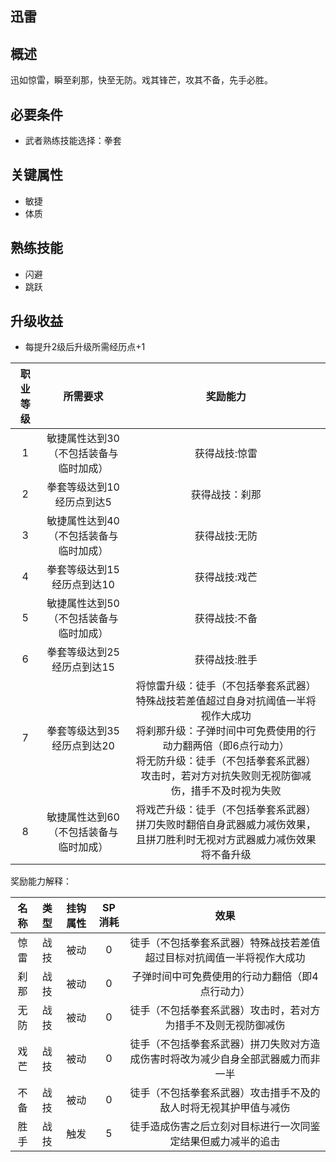 ## 迅雷

## 概述

迅如惊雷，瞬至刹那，快至无防。戏其锋芒，攻其不备，先手必胜。

## 必要条件

* 武者熟练技能选择：拳套

## 关键属性

* 敏捷
* 体质

## 熟练技能

* 闪避
* 跳跃

## 升级收益

* 每提升2级后升级所需经历点+1

职业等级|所需要求|奖励能力
:--:|:--:|:--:
1|敏捷属性达到30（不包括装备与临时加成）|获得战技:惊雷
2|拳套等级达到10<br>经历点到达5|获得战技：刹那
3|敏捷属性达到40（不包括装备与临时加成）|获得战技:无防
4|拳套等级达到15<br>经历点到达10|获得战技:戏芒
5|敏捷属性达到50（不包括装备与临时加成）|获得战技:不备
6|拳套等级达到25<br>经历点到达15|获得战技:胜手
7|拳套等级达到35<br>经历点到达20|将惊雷升级：徒手（不包括拳套系武器）特殊战技若差值超过自身对抗阈值一半将视作大成功<br>将刹那升级：子弹时间中可免费使用的行动力翻两倍（即6点行动力）<br>将无防升级：徒手（不包括拳套系武器）攻击时，若对方对抗失败则无视防御减伤，措手不及时视为失败
8|敏捷属性达到60（不包括装备与临时加成）|将戏芒升级：徒手（不包括拳套系武器）拼刀失败时翻倍自身武器威力减伤效果，且拼刀胜利时无视对方武器威力减伤效果<br>将不备升级|徒手（不包括拳套系武器）攻击措手不及的敌人时将无视其护甲值与减伤且伤害倍率增加50%：<br>将胜手升级：徒手造成伤害之后立刻对目标进行一次同鉴定结果的追击

奖励能力解释：

名称|类型|挂钩属性|SP消耗|效果
:--:|:--:|:--:|:--:|:--:
惊雷|战技|被动|0|徒手（不包括拳套系武器）特殊战技若差值超过目标对抗阈值一半将视作大成功
刹那|战技|被动|0|子弹时间中可免费使用的行动力翻倍（即4点行动力）
无防|战技|被动|0|徒手（不包括拳套系武器）攻击时，若对方为措手不及则无视防御减伤
戏芒|战技|被动|0|徒手（不包括拳套系武器）拼刀失败对方造成伤害时将改为减少自身全部武器威力而非一半
不备|战技|被动|0|徒手（不包括拳套系武器）攻击措手不及的敌人时将无视其护甲值与减伤
胜手|战技|触发|5|徒手造成伤害之后立刻对目标进行一次同鉴定结果但威力减半的追击
